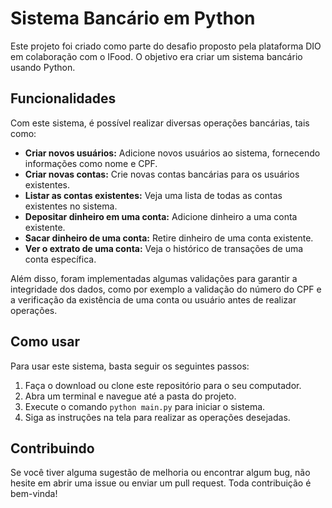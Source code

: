 # Sistema Bancário em Python

Este projeto foi criado como parte do desafio proposto pela plataforma DIO em colaboração com o IFood. O objetivo era criar um sistema bancário usando Python.

## Funcionalidades

Com este sistema, é possível realizar diversas operações bancárias, tais como:
- **Criar novos usuários:** Adicione novos usuários ao sistema, fornecendo informações como nome e CPF.
- **Criar novas contas:** Crie novas contas bancárias para os usuários existentes.
- **Listar as contas existentes:** Veja uma lista de todas as contas existentes no sistema.
- **Depositar dinheiro em uma conta:** Adicione dinheiro a uma conta existente.
- **Sacar dinheiro de uma conta:** Retire dinheiro de uma conta existente.
- **Ver o extrato de uma conta:** Veja o histórico de transações de uma conta específica.

Além disso, foram implementadas algumas validações para garantir a integridade dos dados, como por exemplo a validação do número do CPF e a verificação da existência de uma conta ou usuário antes de realizar operações.

## Como usar

Para usar este sistema, basta seguir os seguintes passos:
1. Faça o download ou clone este repositório para o seu computador.
2. Abra um terminal e navegue até a pasta do projeto.
3. Execute o comando `python main.py` para iniciar o sistema.
4. Siga as instruções na tela para realizar as operações desejadas.

## Contribuindo

Se você tiver alguma sugestão de melhoria ou encontrar algum bug, não hesite em abrir uma issue ou enviar um pull request. Toda contribuição é bem-vinda!
